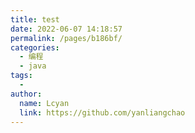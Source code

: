 ```yaml
---
title: test
date: 2022-06-07 14:18:57
permalink: /pages/b186bf/
categories:
  - 编程
  - java
tags:
  - 
author: 
  name: Lcyan
  link: https://github.com/yanliangchao
---
```

